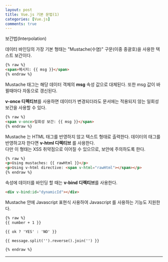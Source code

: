 ```yaml
---
layout: post
title: Vue.js 기본 문법(1)
categories: [Vue.js]
comments: true
---
```


보간법(Interpolation)

데이터 바인딩의 가장 기본 형태는 "Mustache(수염)" 구문(이중 중괄호)을 사용한 텍스트 보간이다.

``` html
{% raw %}
<span>메시지: {{ msg }}</span>
{% endraw %}
```

Mustache 태그는 해당 데이터 객체의 **msg** 속성 값으로 대체된다. 또한 msg 값이 바뀔때마다 자동으로 갱신된다.


**v-once 디렉티브**를 사용하면 데이터가 변경되더라도 문서에는 적용되지 않는 일회성 보간을 사용할 수 있다.

``` html
{% raw %}
<span v-once>일회성 보간: {{ msg }}</span>
{% endraw %}
```


Mustache 는 HTML 태그를 반영하지 않고 텍스트 형태로 출력한다. 데이터의 태그를 반영하고자 한다면 **v-html 디렉티브** 를 사용한다.  
다만 이 형태는 XSS 취약점으로 이어질 수 있으므로, 보안에 주의하도록 한다.

``` html
{% raw %}
<p>Using mustaches: {{ rawHtml }}</p>
<p>Using v-html directive: <span v-html="rawHtml"></span></p>
{% endraw %}
```


속성에 데이터를 바인딩 할 때는 **v-bind 디렉티브**를 사용한다.

``` html
<div v-bind:id="dynamicId"></div>
```


Mustache 안에 Javascript 표현식 사용하여 Javascript 를 사용하는 기능도 지원한다.

``` html
{% raw %}
{{ number + 1 }}

{{ ok ? 'YES' : 'NO' }}

{{ message.split('').reverse().join('') }}

{% endraw %}
```

---

